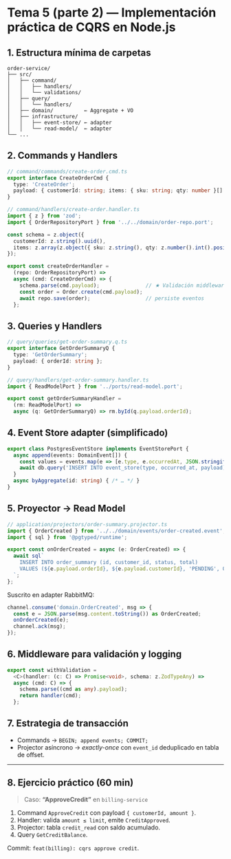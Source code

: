 # Tema 5 (parte 2) — Implementación práctica de CQRS en Node.js

## 1. Estructura mínima de carpetas

```
order-service/
├── src/
│   ├── command/
│   │   ├── handlers/
│   │   └── validations/
│   ├── query/
│   │   └── handlers/
│   ├── domain/          ← Aggregate + VO
│   ├── infrastructure/
│   │   ├── event-store/ ← adapter
│   │   └── read-model/  ← adapter
└── ...
```

## 2. Commands y Handlers

```ts
// command/commands/create-order.cmd.ts
export interface CreateOrderCmd {
  type: 'CreateOrder';
  payload: { customerId: string; items: { sku: string; qty: number }[] };
}
```

```ts
// command/handlers/create-order.handler.ts
import { z } from 'zod';
import { OrderRepositoryPort } from '../../domain/order-repo.port';

const schema = z.object({
  customerId: z.string().uuid(),
  items: z.array(z.object({ sku: z.string(), qty: z.number().int().positive() })),
});

export const createOrderHandler =
  (repo: OrderRepositoryPort) =>
  async (cmd: CreateOrderCmd) => {
    schema.parse(cmd.payload);               // ★ Validación middleware
    const order = Order.create(cmd.payload);
    await repo.save(order);                  // persiste eventos
  };
```

## 3. Queries y Handlers

```ts
// query/queries/get-order-summary.q.ts
export interface GetOrderSummaryQ {
  type: 'GetOrderSummary';
  payload: { orderId: string };
}
```

```ts
// query/handlers/get-order-summary.handler.ts
import { ReadModelPort } from '../ports/read-model.port';

export const getOrderSummaryHandler =
  (rm: ReadModelPort) =>
  async (q: GetOrderSummaryQ) => rm.byId(q.payload.orderId);
```

## 4. Event Store adapter (simplificado)

```ts
export class PostgresEventStore implements EventStorePort {
  async append(events: DomainEvent[]) {
    const values = events.map(e => [e.type, e.occurredAt, JSON.stringify(e)]);
    await db.query('INSERT INTO event_store(type, occurred_at, payload) VALUES %L', values);
  }
  async byAggregate(id: string) { /* … */ }
}
```

## 5. Proyector → Read Model

```ts
// application/projectors/order-summary.projector.ts
import { OrderCreated } from '../../domain/events/order-created.event';
import { sql } from '@pgtyped/runtime';

export const onOrderCreated = async (e: OrderCreated) => {
  await sql`
    INSERT INTO order_summary (id, customer_id, status, total)
    VALUES (${e.payload.orderId}, ${e.payload.customerId}, 'PENDING', 0)
  `;
};
```

Suscrito en adapter RabbitMQ:

```ts
channel.consume('domain.OrderCreated', msg => {
  const e = JSON.parse(msg.content.toString()) as OrderCreated;
  onOrderCreated(e);
  channel.ack(msg);
});
```

## 6. Middleware para validación y logging

```ts
export const withValidation =
  <C>(handler: (c: C) => Promise<void>, schema: z.ZodTypeAny) =>
  async (cmd: C) => {
    schema.parse((cmd as any).payload);
    return handler(cmd);
  };
```

## 7. Estrategia de transacción

- Commands → `BEGIN; append events; COMMIT;`  
- Projector asíncrono → *exactly-once* con `event_id` deduplicado en tabla de offset.

---

## 8. Ejercicio práctico (60 min)

> Caso: **“ApproveCredit”** en `billing-service`

1. Command `ApproveCredit` con payload `{ customerId, amount }`.  
2. Handler: valida `amount ≤ limit`, emite `CreditApproved`.  
3. Projector: tabla `credit_read` con saldo acumulado.  
4. Query `GetCreditBalance`.  

Commit: `feat(billing): cqrs approve credit`.
